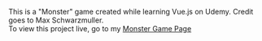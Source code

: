 This is a "Monster" game created while learning Vue.js on Udemy. Credit goes to Max Schwarzmuller.  
To view this project live, go to my [Monster Game Page](http://joefly.site/pages/projects/vuejs_monster_game/index.html) 
